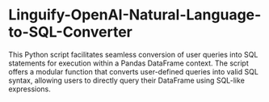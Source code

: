 # Linguify-OpenAI-Natural-Language-to-SQL-Converter
This Python script facilitates seamless conversion of user queries into SQL statements for execution within a Pandas DataFrame context. The script offers a modular function that converts user-defined queries into valid SQL syntax, allowing users to directly query their DataFrame using SQL-like expressions.
